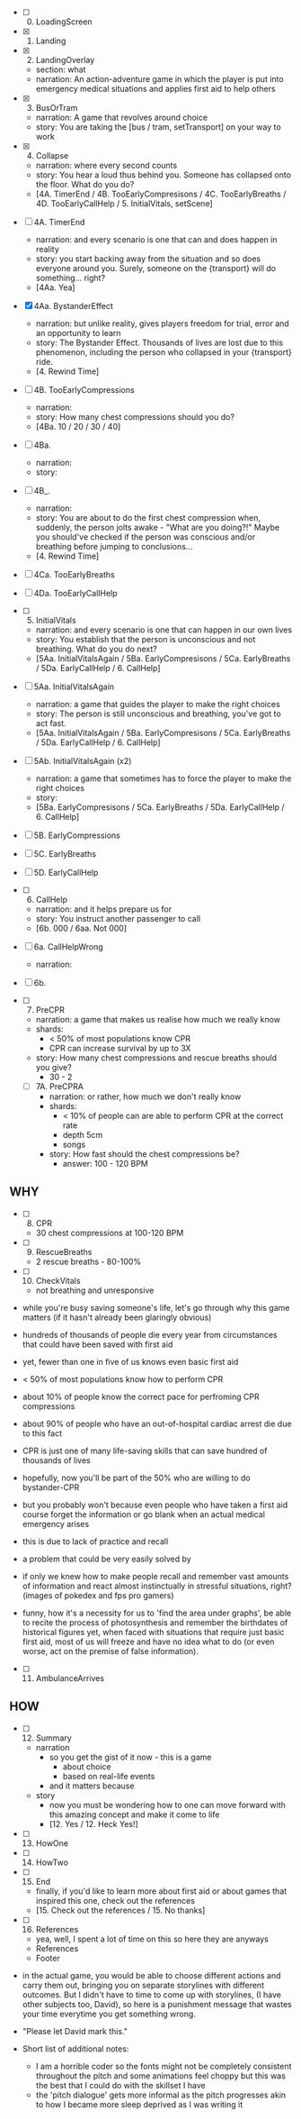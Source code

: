 
- [ ] 0. LoadingScreen
- [x] 1. Landing
- [x] 2. LandingOverlay
  - section: what
  - narration: An action-adventure game in which the player is put into emergency medical situations and applies first aid to help others
- [x] 3. BusOrTram
  - narration: A game that revolves around choice
  - story: You are taking the [bus / tram, setTransport] on your way to work
- [x] 4. Collapse
  - narration: where every second counts
  - story: You hear a loud thus behind you. Someone has collapsed onto the floor. What do you do?
  - [4A. TimerEnd / 4B. TooEarlyCompresisons / 4C. TooEarlyBreaths / 4D. TooEarlyCallHelp / 5. InitialVitals, setScene]
- [ ] 4A. TimerEnd
  - narration: and every scenario is one that can and does happen in reality
  - story: you start backing away from the situation and so does everyone around you. Surely, someone on the {transport} will do something... right?
  - [4Aa. Yea]
- [x] 4Aa. BystanderEffect
  - narration: but unlike reality, gives players freedom for trial, error and an opportunity to learn
  - story: The Bystander Effect. Thousands of lives are lost due to this phenomenon, including the person who collapsed in your {transport} ride.
  - [4. Rewind Time]
- [ ] 4B. TooEarlyCompressions
  - narration: 
  - story: How many chest compressions should you do?
  - [4Ba. 10 / 20 / 30 / 40]
- [ ] 4Ba. 
  - narration:
  - story: 
- [ ] 4B_. 
  - narration: 
  - story: You are about to do the first chest compression when, suddenly, the person jolts awake - "What are you doing?!" Maybe you should've checked if the person was conscious and/or breathing before jumping to conclusions...
  - [4. Rewind Time]
- [ ] 4Ca. TooEarlyBreaths
- [ ] 4Da. TooEarlyCallHelp
- [ ] 5. InitialVitals
  - narration: and every scenario is one that can happen in our own lives
  - story: You establish that the person is unconscious and not breathing. What do you do next?
  - [5Aa. InitialVitalsAgain / 5Ba. EarlyCompresisons / 5Ca. EarlyBreaths / 5Da. EarlyCallHelp / 6. CallHelp]
- [ ] 5Aa. InitialVitalsAgain
  - narration: a game that guides the player to make the right choices
  - story: The person is still unconscious and breathing, you've got to act fast.
  - [5Aa. InitialVitalsAgain / 5Ba. EarlyCompresisons / 5Ca. EarlyBreaths / 5Da. EarlyCallHelp / 6. CallHelp]
- [ ] 5Ab. InitialVitalsAgain (x2)
  - narration: a game that sometimes has to force the player to make the right choices
  - story: 
  - [5Ba. EarlyCompresisons / 5Ca. EarlyBreaths / 5Da. EarlyCallHelp / 6. CallHelp]
- [ ] 5B. EarlyCompressions
- [ ] 5C. EarlyBreaths
- [ ] 5D. EarlyCallHelp
- [ ] 6. CallHelp
  - narration: and it helps prepare us for 
  - story: You instruct another passenger to call
  - [6b. 000 / 6aa. Not 000]
- [ ] 6a. CallHelpWrong
  - narration: 
- [ ] 6b. 

- [ ] 7. PreCPR
  - narration: a game that makes us realise how much we really know
  - shards:
    - < 50% of most populations know CPR
    - CPR can increase survival by up to 3X
  - story: How many chest compressions and rescue breaths should you give?
    - 30 - 2
  - [ ] 7A. PreCPRA
    - narration: or rather, how much we don't really know
    - shards:
      - < 10% of people can are able to perform CPR at the correct rate
      - depth 5cm
      - songs
    - story: How fast should the chest compressions be?
      - answer: 100 - 120 BPM
## WHY
- [ ] 8. CPR
  - 30 chest compressions at 100-120 BPM
- [ ] 9. RescueBreaths
  - 2 rescue breaths - 80-100%
- [ ] 10. CheckVitals
  - not breathing and unresponsive

- while you're busy saving someone's life, let's go through why this game matters (if it hasn't already been glaringly obvious)

- hundreds of thousands of people die every year from circumstances that could have been saved with first aid
- yet, fewer than one in five of us knows even basic first aid
- < 50% of most populations know how to perform CPR
- about 10% of people know the correct pace for perfroming CPR compressions
- about 90% of people who have an out-of-hospital cardiac arrest die due to this fact
- CPR is just one of many life-saving skills that can save hundred of thousands of lives

- hopefully, now you'll be part of the 50% who are willing to do bystander-CPR
- but you probably won't because even people who have taken a first aid course forget the information or go blank when an actual medical emergency arises
- this is due to lack of practice and recall
- a problem that could be very easily solved by
- if only we knew how to make people recall and remember vast amounts of information and react almost instinctually in stressful situations, right? (images of pokedex and fps pro gamers)
- funny, how it's a necessity for us to 'find the area under graphs', be able to recite the process of photosynthesis and remember the birthdates of historical figures yet, when faced with situations that require just basic first aid, most of us will freeze and have no idea what to do (or even worse, act on the premise of false information).



- [ ] 11. AmbulanceArrives
## HOW
- [ ] 12. Summary
  - narration
    - so you get the gist of it now - this is a game
      - about choice
      - based on real-life events
    - and it matters because
  - story
    - now you must be wondering how to one can move forward with this amazing concept and make it come to life
    - [12. Yes / 12. Heck Yes!]
- [ ] 13. HowOne
- [ ] 14. HowTwo
- [ ] 15. End
  - finally, if you'd like to learn more about first aid or about games that inspired this one, check out the references
  - [15. Check out the references / 15. No thanks]
- [ ] 16. References
  - yea, well, I spent a lot of time on this so here they are anyways
  - References
  - Footer




- in the actual game, you would be able to choose different actions and carry them out, bringing you on separate storylines with different outcomes. But I didn't have to time to come up with storylines, (I have other subjects too, David), so here is a punishment message that wastes your time everytime you get something wrong.

- "Please let David mark this."

- Short list of additional notes:
  - I am a horrible coder so the fonts might not be completely consistent throughout the pitch and some animations feel choppy but this was the best that I could do with the skillset I have
  - the 'pitch dialogue' gets more informal as the pitch progresses akin to how I became more sleep deprived as I was writing it